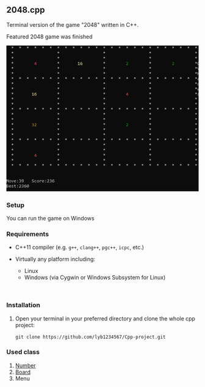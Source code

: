 ## 2048.cpp

Terminal version of the game "2048" written in C++.

Featured 2048 game was finished

![demo](https://github.com/lyb1234567/2048/blob/master/demo.PNG)



### Setup

You can run the game on Windows



### Requirements

- C++11 compiler (e.g. `g++`, `clang++`, `pgc++`, `icpc`, etc.)

- Virtually any platform including:

  - Linux
  - Windows (via Cygwin or Windows Subsystem for Linux)

  ​			

### Installation

1. Open your terminal in your preferred directory and clone the whole cpp project:

   ```
   git clone https://github.com/lyb1234567/Cpp-project.git   
   ```




### Used class

1. [Number](https://github.com/lyb1234567/2048/blob/master/doc/Number.md)
2. [Board](https://github.com/lyb1234567/2048/blob/master/doc/Board.md)
3. Menu

